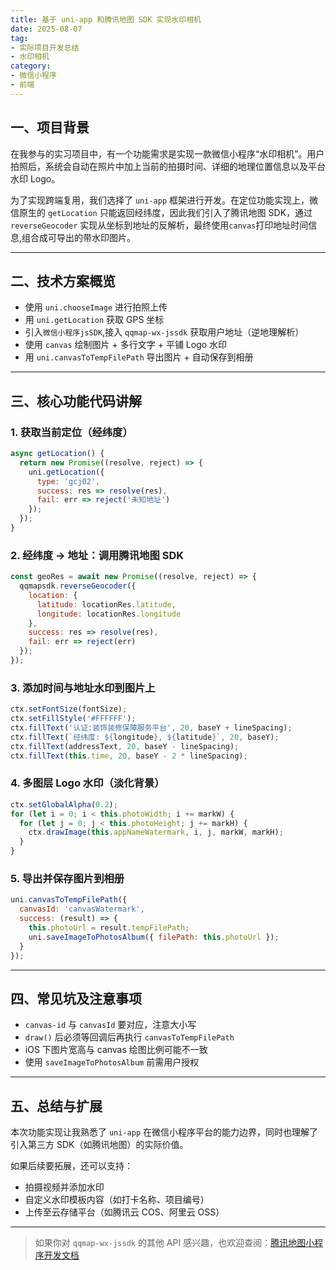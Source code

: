 ```yaml
---
title: 基于 uni-app 和腾讯地图 SDK 实现水印相机
date: 2025-08-07
tag: 
- 实际项目开发总结
- 水印相机
category:
- 微信小程序
- 前端
---
```


## 一、项目背景

在我参与的实习项目中，有一个功能需求是实现一款微信小程序“水印相机”。用户拍照后，系统会自动在照片中加上当前的拍摄时间、详细的地理位置信息以及平台水印 Logo。

为了实现跨端复用，我们选择了 `uni-app` 框架进行开发。在定位功能实现上，微信原生的 `getLocation` 只能返回经纬度，因此我们引入了腾讯地图 SDK，通过 `reverseGeocoder` 实现从坐标到地址的反解析，最终使用`canvas`打印地址时间信息,组合成可导出的带水印图片。

---

## 二、技术方案概览

- 使用 `uni.chooseImage` 进行拍照上传
- 用 `uni.getLocation` 获取 GPS 坐标
- 引入`微信小程序jsSDK`,接入 `qqmap-wx-jssdk` 获取用户地址（逆地理解析）
- 使用 `canvas` 绘制图片 + 多行文字 + 平铺 Logo 水印
- 用 `uni.canvasToTempFilePath` 导出图片 + 自动保存到相册

---

## 三、核心功能代码讲解

### 1. 获取当前定位（经纬度）

```js
async getLocation() {
  return new Promise((resolve, reject) => {
    uni.getLocation({
      type: 'gcj02',
      success: res => resolve(res),
      fail: err => reject('未知地址')
    });
  });
}
```

### 2. 经纬度 → 地址：调用腾讯地图 SDK

```js
const geoRes = await new Promise((resolve, reject) => {
  qqmapsdk.reverseGeocoder({
    location: {
      latitude: locationRes.latitude,
      longitude: locationRes.longitude
    },
    success: res => resolve(res),
    fail: err => reject(err)
  });
});
```

### 3. 添加时间与地址水印到图片上

```js
ctx.setFontSize(fontSize);
ctx.setFillStyle('#FFFFFF');
ctx.fillText('认证:装饰装修保障服务平台', 20, baseY + lineSpacing);
ctx.fillText(`经纬度: ${longitude}, ${latitude}`, 20, baseY);
ctx.fillText(addressText, 20, baseY - lineSpacing);
ctx.fillText(this.time, 20, baseY - 2 * lineSpacing);
```

### 4. 多图层 Logo 水印（淡化背景）

```js
ctx.setGlobalAlpha(0.2);
for (let i = 0; i < this.photoWidth; i += markW) {
  for (let j = 0; j < this.photoHeight; j += markH) {
    ctx.drawImage(this.appNameWatermark, i, j, markW, markH);
  }
}
```

### 5. 导出并保存图片到相册

```js
uni.canvasToTempFilePath({
  canvasId: 'canvasWatermark',
  success: (result) => {
    this.photoUrl = result.tempFilePath;
    uni.saveImageToPhotosAlbum({ filePath: this.photoUrl });
  }
});
```

---

## 四、常见坑及注意事项

- `canvas-id` 与 `canvasId` 要对应，注意大小写
- `draw()` 后必须等回调后再执行 `canvasToTempFilePath`
- iOS 下图片宽高与 canvas 绘图比例可能不一致
- 使用 `saveImageToPhotosAlbum` 前需用户授权

---

## 五、总结与扩展

本次功能实现让我熟悉了 `uni-app` 在微信小程序平台的能力边界，同时也理解了引入第三方 SDK（如腾讯地图）的实际价值。

如果后续要拓展，还可以支持：

- 拍摄视频并添加水印
- 自定义水印模板内容（如打卡名称、项目编号）
- 上传至云存储平台（如腾讯云 COS、阿里云 OSS）

---

> 如果你对 `qqmap-wx-jssdk` 的其他 API 感兴趣，也欢迎查阅：[腾讯地图小程序开发文档](https://lbs.qq.com/miniProgram/jsSdk)
